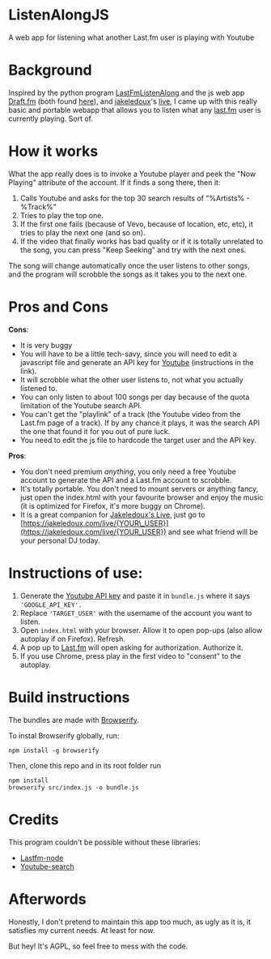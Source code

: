 # ListenAlongJS
A web app for listening what another Last.fm user is playing with Youtube

# Background
Inspired by the python program [LastFmListenAlong](https://github.com/Hexalyse/LastFmListenAlong) and the js web app [Draft.fm](https://tmthornhill.github.io/draft.html) (both found [here](https://www.reddit.com/r/lastfm/comments/b06wql/how_to_listen_along_a_lastfm_user_on_spotify/)), and [jakeledoux](https://github.com/jakeledoux)'s [live](https://github.com/jakeledoux/live), I came up with this really basic and portable webapp that allows you to listen what any [last.fm](https://last.fm) user is currently playing. Sort of.

# How it works
What the app really does is to invoke a Youtube player and peek the "Now Playing" attribute of the account. If it finds a song there, then it:

1. Calls Youtube and asks for the top 30 search results of "%Artists% - %Track%"
2. Tries to play the top one.
3. If the first one fails (because of Vevo, because of location, etc, etc), it tries to play the next one (and so on).
4. If the video that finally works has bad quality or if it is totally unrelated to the song, you can press "Keep Seeking" and try with the next ones.

The song will change automatically once the user listens to other songs, and the program will scrobble the songs as it takes you to the next one.

# Pros and Cons
 **Cons**:

* It is very buggy
* You will have to be a little tech-savy, since you will need to edit a javascript file and generate an API key for [Youtube](https://developers.google.com/youtube/v3/getting-started) (instructions in the link).
* It will scrobble what the other user listens to, not what you actually listened to.
* You can only listen to about 100 songs per day because of the quota limitation of the Youtube search API.
* You can't get the "playlink" of a track (the Youtube video from the Last.fm page of a track). If by any chance it plays, it was the search API the one that found it for you out of pure luck.
* You need to edit the js file to hardcode the target user and the API key.

**Pros**:

* You don't need premium *anything*, you only need a free Youtube account to generate the API and a Last.fm account to scrobble.
* It's totally portable. You don't need to mount servers or anything fancy, just open the index.html with your favourite browser and enjoy the music (it is optimized for Firefox, it's more buggy on Chrome).
* It is a great companion for [Jakeledoux's Live](https://jakeledoux.com/live/fuestra), just go to [https://jakeledoux.com/live/{YOUR\_USER}](https://jakeledoux.com/live/{YOUR_USER}) and see what friend will be your personal DJ today.

# Instructions of use:

1. Generate the [Youtube API key](https://developers.google.com/youtube/v3/getting-started) and paste it in `bundle.js` where it says `'GOOGLE_API_KEY'.`
2. Replace `'TARGET_USER'` with the username of the account you want to listen.
3. Open `index.html` with your browser. Allow it to open pop-ups (also allow autoplay if on Firefox). Refresh.
4. A pop up to [Last.fm](https://Last.fm) will open asking for authorization. Authorize it.
5. If you use Chrome, press play in the first video to "consent" to the autoplay.

# Build instructions
The bundles are made with [Browserify](https://browserify.org/).

To instal Browserify globally, run:

```
npm install -g browserify
```

Then, clone this repo and in its root folder run

```
npm install
browserify src/index.js -o bundle.js
```
# Credits
This program couldn't be possible without these libraries:
* [Lastfm-node](https://github.com/jammus/lastfm-node)
* [Youtube-search](https://github.com/MaxGfeller/youtube-search)

# Afterwords
Honestly, I don't pretend to maintain this app too much, as ugly as it is, it satisfies my current needs. At least for now.

But hey! It's AGPL, so feel free to mess with the code.
